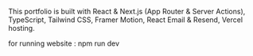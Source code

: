 This portfolio is built with
React & Next.js (App Router & Server Actions), TypeScript, Tailwind CSS,
Framer Motion, React Email & Resend, Vercel hosting.

for running website :
npm run dev

